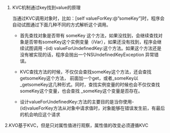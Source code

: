 1. KVC机制通过key找到value的原理

   当通过KVC调用对象时，比如：\[self valueForKey:@”someKey”\]时，程序会自动试图通过下面几种不同的方式解析这个调用。

   * 首先查找对象是否带有 someKey 这个方法，如果没找到，会继续查找对象是否带有someKey这个实例变量（iVar），如果还没有找到，程序会继续试图调用 -\(id\) valueForUndefinedKey:这个方法。如果这个方法还是没有被实现的话，程序会抛出一个NSUndefinedKeyException 异常错误。

   * KVC查找方法的时候，不仅仅会查找someKey这个方法，还会查找getsomeKey这个方法， 前面加一个get，或者\_someKey以\_getsomeKey这几种形式。同时，查找实例变量的时候也会不仅仅查找someKey这个变量，也会查找 \_someKey这个变量是否存在。

   * 设计valueForUndefinedKey:方法的主要目的是当你使用-\(id\)valueForKey方法从对象中请求值时，对象能够在错误发生前，有最后的机会响应这个请求

2.KVO基于KVC，但是只对属性值进行观察，属性值的改变必须遵循KVC

